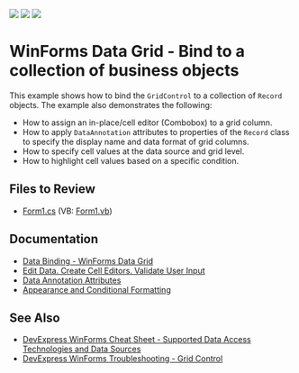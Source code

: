 <!-- default badges list -->
![](https://img.shields.io/endpoint?url=https://codecentral.devexpress.com/api/v1/VersionRange/128625753/17.2.3%2B)
[![](https://img.shields.io/badge/Open_in_DevExpress_Support_Center-FF7200?style=flat-square&logo=DevExpress&logoColor=white)](https://supportcenter.devexpress.com/ticket/details/T604166)
[![](https://img.shields.io/badge/📖_How_to_use_DevExpress_Examples-e9f6fc?style=flat-square)](https://docs.devexpress.com/GeneralInformation/403183)
<!-- default badges end -->

# WinForms Data Grid - Bind to a collection of business objects

This example shows how to bind the `GridControl` to a collection of `Record` objects. The example also demonstrates the following:

* How to assign an in-place/cell editor (Combobox) to a grid column.
* How to apply `DataAnnotation` attributes to properties of the `Record` class to specify the display name and data format of grid columns.  
* How to specify cell values at the data source and grid level.
* How to highlight cell values based on a specific condition.


## Files to Review

* [Form1.cs](./CS/GridBoundToRuntimeCreatedData/Form1.cs) (VB: [Form1.vb](./VB/GridBoundToRuntimeCreatedData/Form1.vb))


## Documentation

* [Data Binding - WinForms Data Grid](https://docs.devexpress.com/WindowsForms/634/controls-and-libraries/data-grid/data-binding)
* [Edit Data. Create Cell Editors. Validate User Input](https://docs.devexpress.com/WindowsForms/753/controls-and-libraries/data-grid/data-editing-and-validation/modify-and-validate-cell-values)
* [Data Annotation Attributes](https://docs.devexpress.com/WindowsForms/18273/common-features/data-binding/data-annotation-attributes)
* [Appearance and Conditional Formatting](https://docs.devexpress.com/WindowsForms/115548/controls-and-libraries/data-grid/appearance-and-conditional-formatting)


## See Also

* [DevExpress WinForms Cheat Sheet - Supported Data Access Technologies and Data Sources](https://go.devexpress.com/CheatSheets_WinForms_Examples_T904237.aspx)
* [DevExpress WinForms Troubleshooting - Grid Control](https://go.devexpress.com/CheatSheets_WinForms_Examples_T934742.aspx)

